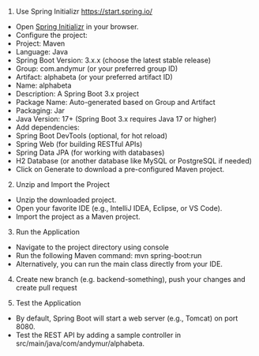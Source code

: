 1. Use Spring Initializr https://start.spring.io/

- Open [Spring Initializr]([url](https://start.spring.io/)) in your browser.
- Configure the project:
- Project: Maven
- Language: Java
- Spring Boot Version: 3.x.x (choose the latest stable release)
- Group: com.andymur (or your preferred group ID)
- Artifact: alphabeta (or your preferred artifact ID)
- Name: alphabeta
- Description: A Spring Boot 3.x project
- Package Name: Auto-generated based on Group and Artifact
- Packaging: Jar
- Java Version: 17+ (Spring Boot 3.x requires Java 17 or higher)
- Add dependencies:
- Spring Boot DevTools (optional, for hot reload)
- Spring Web (for building RESTful APIs)
- Spring Data JPA (for working with databases)
- H2 Database (or another database like MySQL or PostgreSQL if needed)
- Click on Generate to download a pre-configured Maven project.

2.  Unzip and Import the Project
- Unzip the downloaded project.
- Open your favorite IDE (e.g., IntelliJ IDEA, Eclipse, or VS Code).
- Import the project as a Maven project.

3. Run the Application
- Navigate to the project directory using console
- Run the following Maven command:
mvn spring-boot:run
- Alternatively, you can run the main class directly from your IDE.

4. Create new branch (e.g. backend-something), push your changes and create pull request

4. Test the Application
- By default, Spring Boot will start a web server (e.g., Tomcat) on port 8080.
- Test the REST API by adding a sample controller in src/main/java/com/andymur/alphabeta.
